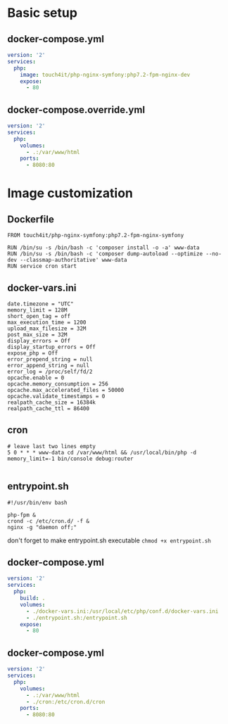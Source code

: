 # Basic setup

## docker-compose.yml

```yaml
version: '2'
services:
  php:
    image: touch4it/php-nginx-symfony:php7.2-fpm-nginx-dev
    expose:
      - 80
```

## docker-compose.override.yml

```yaml
version: '2'
services:
  php:
    volumes:
      - .:/var/www/html
    ports:
      - 8080:80
```

# Image customization

## Dockerfile

```
FROM touch4it/php-nginx-symfony:php7.2-fpm-nginx-symfony

RUN /bin/su -s /bin/bash -c 'composer install -o -a' www-data
RUN /bin/su -s /bin/bash -c 'composer dump-autoload --optimize --no-dev --classmap-authoritative' www-data
RUN service cron start
```

## docker-vars.ini

```
date.timezone = "UTC"
memory_limit = 128M
short_open_tag = off
max_execution_time = 1200
upload_max_filesize = 32M
post_max_size = 32M
display_errors = Off
display_startup_errors = Off
expose_php = Off
error_prepend_string = null
error_append_string = null
error_log = /proc/self/fd/2
opcache.enable = 0
opcache.memory_consumption = 256
opcache.max_accelerated_files = 50000
opcache.validate_timestamps = 0
realpath_cache_size = 16384k
realpath_cache_ttl = 86400
```

## cron

```
# leave last two lines empty
5 0 * * * www-data cd /var/www/html && /usr/local/bin/php -d memory_limit=-1 bin/console debug:router


```

## entrypoint.sh

```
#!/usr/bin/env bash

php-fpm &
crond -c /etc/cron.d/ -f &
nginx -g "daemon off;"

```

don't forget to make entrypoint.sh executable `chmod +x entrypoint.sh`

## docker-compose.yml

```yaml
version: '2'
services:
  php:
    build: .
    volumes:
      - ./docker-vars.ini:/usr/local/etc/php/conf.d/docker-vars.ini
      - ./entrypoint.sh:/entrypoint.sh
    expose:
      - 80
```

## docker-compose.yml

```yaml
version: '2'
services:
  php:
    volumes:
      - .:/var/www/html
      - ./cron:/etc/cron.d/cron
    ports:
      - 8080:80
```
